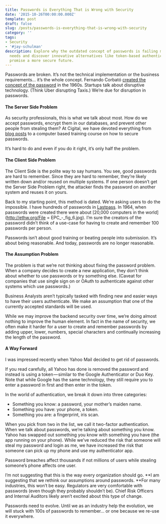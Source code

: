 ```yaml
---
title: Passwords is Everything That is Wrong with Security
date: '2015-10-26T00:00:00.000Z'
template: post
draft: false
slug: /posts/passwords-is-everything-that-is-wrong-with-security
category: ''
tags:
- Security
- '#jay-schulman'
description: Explore why the outdated concept of passwords is failing modern security
  needs and discover innovative alternatives like token-based authentication that
  promise a more secure future.
---
```

Passwords are broken. It’s not the technical implementation or the business requirements… it’s the whole concept. Fernando Corbató [created the concept of the password](http://www.wired.com/2012/01/computer-password/) in the 1960s. Startups talk about disruptive technology. (Think Uber disrupting Taxis.) We’re due for disruption in passwords.

#### The Server Side Problem

As security professionals, this is what we talk about most. How do we accept passwords, encrypt them in our databases, and prevent other people from stealing them? At Cigital, we have devoted everything from [blog posts](https://www.cigital.com/blog/securing-password-digests-or-how-to-protect-lonely-unemployed-radio-listeners/) to a computer based training course on how to secure passwords.

It’s hard to do and even if you do it right, it’s only half the problem.

#### The Client Side Problem

The Client Side is the polite way to say humans. You see, good passwords are hard to remember. Since they are hard to remember, they’re likely written down and/or reused on multiple systems. If one person doesn’t get the Server Side Problem right, the attacker finds the password on another system and reuses it on yours.

Back to my starting point, this method is dated. We’re asking users to do the impossible. I have hundreds of passwords in [Lastpass](https://www.jayschulman.com/4-things-you-should-tell-your-non-infosec-friends/). In 1964, when passwords were created there were about [20,000 computers in the world](http://ethw.org/File = EPC_-_fig_6.jpg). I’m sure the creators of the password didn’t think of a use-case for having to create and remember 100 passwords per person.

Passwords isn’t about good training or beating people into submission. It’s about being reasonable. And today, passwords are no longer reasonable.

#### The Assumption Problem

The problem is that we’re not thinking about fixing the password problem. When a company decides to create a new application, they don’t think about whether to use passwords or try something else. (Caveat for companies that use single sign on or OAuth to authenticate against other systems which use passwords.)

Business Analysts aren’t typically tasked with finding new and easier ways to have their users authenticate. We make an assumption that one of the currently accepted standards will be used.

While we may improve the backend security over time, we’re doing almost nothing to improve the human element. In fact in the name of security, we often make it harder for a user to create and remember passwords by adding upper, lower, numbers, special characters and continually increasing the length of the password.

#### A Way Forward

I was impressed recently when Yahoo Mail decided to get rid of passwords.

If you read carefully, all Yahoo has done is removed the password and instead is using a token — similar to the Google Authenticator or Duo Key. Note that while Google has the same technology, they still require you to enter a password in first and then enter in the token.

In the world of authentication, we break it down into three categories:

- Something you know: a password, your mother’s maiden name.
- Something you have: your phone, a token.
- Something you are: a fingerprint, iris scan.

When you pick from two in the list, we call it two-factor authentication. When we talk about passwords, we’re talking about something you know. Yahoo has swapped out something you know with something you have (the app running on your phone). While we’ve reduced the risk that someone will steal my password and login as me, we have increased the risk that someone can pick up my phone and use my authenticator app.

Password breaches affect thousands if not millions of users while stealing someone’s phone affects one user.

I’m not suggesting that this is the way every organization should go. **I am suggesting that we rethink our assumptions around passwords. **For many industries, this won’t be easy. Regulators are very comfortable with passwords (even though they probably shouldn’t be). Chief Risk Officers and Internal Auditors likely aren’t excited about this type of change.

Passwords need to evolve. Until we as an industry help the evolution, we will stuck with 100s of passwords to remember… or one because we re-use it everywhere.